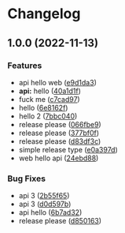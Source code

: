 # Changelog

## 1.0.0 (2022-11-13)


### Features

* api hello web ([e9d1da3](https://github.com/ddzero2c/release-please-poc/commit/e9d1da3091766a2251f3d88cfc716a460dd07a82))
* **api:** hello ([40a1d1f](https://github.com/ddzero2c/release-please-poc/commit/40a1d1f54ade4e8ffac12fe2741548299fcf05b3))
* fuck me ([c7cad97](https://github.com/ddzero2c/release-please-poc/commit/c7cad9712fccd4d81f69fb6edaca8346b1252fe5))
* hello ([6e8162f](https://github.com/ddzero2c/release-please-poc/commit/6e8162fe4038aab0c17f4e1d81ba662e4920a1ce))
* hello 2 ([7bbc040](https://github.com/ddzero2c/release-please-poc/commit/7bbc0407049a9ce6a4d61122656d6e713f3bbb20))
* release please ([066fbe9](https://github.com/ddzero2c/release-please-poc/commit/066fbe991f945944f21271e44ebec187755b703d))
* release please ([377bf0f](https://github.com/ddzero2c/release-please-poc/commit/377bf0fefa5f16f6de8dbfdeee8b241f29644a59))
* release please ([d83df3c](https://github.com/ddzero2c/release-please-poc/commit/d83df3c258de9b10a84a43f0f75afe723b05894a))
* simple release type ([e0a397d](https://github.com/ddzero2c/release-please-poc/commit/e0a397d4156bd003628f3b206fc000ad58d514ae))
* web hello api ([24ebd88](https://github.com/ddzero2c/release-please-poc/commit/24ebd884d7b92c2891dbdf0254b2c5374a12c322))


### Bug Fixes

* api 3 ([2b55f65](https://github.com/ddzero2c/release-please-poc/commit/2b55f659a83fbc62e55169c4f45b6929011729c5))
* api 3 ([d0d597b](https://github.com/ddzero2c/release-please-poc/commit/d0d597b2979f81209bf5f2d4a43688ff41fa74db))
* api hello ([6b7ad32](https://github.com/ddzero2c/release-please-poc/commit/6b7ad322f5b421be2fc5d8f4850b3bcce3e80ed3))
* release please ([d850163](https://github.com/ddzero2c/release-please-poc/commit/d8501637189a9924e922ca91673970f0117d6abb))
